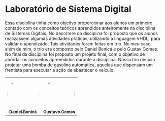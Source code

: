 # Laboratório de Sistema Digital

Essa disciplina tinha como objetivo proporcionar aos alunos um primeiro contado com os conceitos teóricos aprendidos anteiromente na disciplina de Sistemas Digitais. No decorrere da disciplina foi proposto que os alunos realizassem algumas atividades pŕaticas, utilizando a linguagem VHDL, para validar o apendizado. Tais atividades foram feitas em trio. No meu caso, além de mim, o trio era composto pelo Daniel Benicá e pelo Gustav Gomes. No final da disciplina foi proposto um projeto final, com o objetivo de abordar os conceitos apreendidos durante a disciplina. Nosso trio deciciu projetar uma bomba de gasolina automática, aquelas que dispensam um frentista para executar a ação de abastecer o veículo.

<table>
  <tr>
    <td align="center"><a href="https://www.linkedin.com/in/danielbenica/"><img style="border-radius: 50%;" src="https://media-exp1.licdn.com/dms/image/C4D03AQFHf7R1Ilmq9Q/profile-displayphoto-shrink_400_400/0/1591447156623?e=1660780800&v=beta&t=brMiy3fZlz7tWLxSvJZei1Xzm6IhHBJXs7-nWIttXws" width="100px;" alt=""/><br /><sub><b>Daniel Benicá</b></sub></a><br /></td>
    <td align="center"><a href="https://www.linkedin.com/in/gustavo-silva-gomes/"><img style="border-radius: 50%;" src="https://media-exp1.licdn.com/dms/image/C4D03AQGhQqlQxByPyw/profile-displayphoto-shrink_400_400/0/1574537078558?e=1660780800&v=beta&t=AZoMv9GpIlXowWq8AawcSS_HvG-GKAdPYWiA_0Ki430" width="100px;" alt=""/><br /><sub><b>Gustavo Gomes</b></sub></a><br /></td>
  </tr>
</table>
